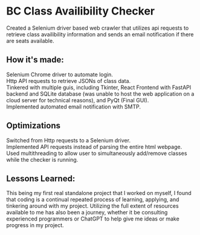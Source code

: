 # BC Class Availibility Checker  
Created a Selenium driver based web crawler that utilizes api requests to retrieve class availibility information and sends an email notification if there are seats available.  

## How it's made:

Selenium Chrome driver to automate login.  
Http API requests to retrieve JSONs of class data.  
Tinkered with multiple guis, including Tkinter, React Frontend with FastAPI backend and SQLite database (was unable to host the web application on a cloud server for technical reasons), and PyQt (Final GUI).  
Implemented automated email notification with SMTP.  

## Optimizations  

Switched from Http requests to a Selenium driver.  
Implemented API requests instead of parsing the entire html webpage.  
Used multithreading to allow user to simultaneously add/remove classes while the checker is running.  

## Lessons Learned:  

This being my first real standalone project that I worked on myself, I found that coding is a continual repeated process of learning, applying, and tinkering around with my project. Utilizing the full extent of resources available to me has also been a journey, whether it be consulting experienced programmers or ChatGPT to help give me ideas or make progress in my project.  
